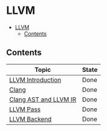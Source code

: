 # LLVM

- [LLVM](#llvm)
  - [Contents](#contents)

## Contents

| Topic                                                                    | State |
| ------------------------------------------------------------------------ | ----- |
| [LLVM Introduction](./LLVM/00.LLVM%20Introduction.pptx)                  | Done  |
| [Clang](./LLVM/01.Clang.pptx)                                            | Done  |
| [Clang AST and LLVM IR](./LLVM/02.%20Clang%20AST%20and%20LLVM%20IR.pptx) | Done  |
| [LLVM Pass](./LLVM/03.LLVM%20Pass.pptx)                                  | Done  |
| [LLVM Backend](./LLVM/04.LLVM%20Backend.pptx)                            | Done  |
